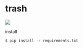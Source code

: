 # trash

![](https://media.discordapp.net/attachments/840131611419869194/853549369906692127/image0.jpg)


install
```bash
$ pip install -r requirements.txt
```
